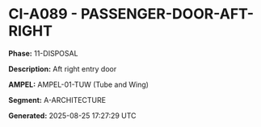 # CI-A089 - PASSENGER-DOOR-AFT-RIGHT

**Phase:** 11-DISPOSAL

**Description:** Aft right entry door

**AMPEL:** AMPEL-01-TUW (Tube and Wing)

**Segment:** A-ARCHITECTURE

**Generated:** 2025-08-25 17:27:29 UTC
